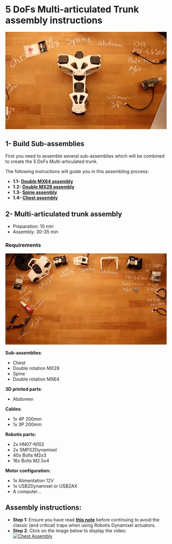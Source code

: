 # 5 DoFs Multi-articulated Trunk assembly instructions

![Trunk Assembled](img/trunk_assembled.jpg)

## 1- Build Sub-assemblies

First you need to assemble several sub-assemblies which will be combined to create the 5 DoFs Multi-articulated trunk.

The following instructions will guide you in this assembling process:

- **1.1- [Double MX64 assembly](//github.com/matthieu-lapeyre/Robotis-library/blob/master/doc/double_MX64_assembly.md)**
- **1.2- [Double MX28 assembly](//github.com/matthieu-lapeyre/Robotis-library/blob/master/doc/double_MX28_assembly.md)**
- **1.3- [Spine assembly](subassembly/spine_assembly_instructions.md)**
- **1.4- [Chest assembly](subassembly/chest_assembly_instructions.md)**


## 2- Multi-articulated trunk assembly


- Preparation: 10 min
- Assembly: 30-35 min


### Requirements
![Chest Assembly](img/trunk_assembly.jpg)

**Sub-assemblies**:
- Chest
- Double rotation MX28
- Spine
- Double rotation MX64

**3D printed parts**:
- Abdomen

**Cables**:
- 1x 4P 200mm
- 1x 3P 200mm


**Robotis parts:**
- 2x HN07-N102
- 2x SMPS2Dynamixel
- 40x Bolts M2x3
- 16x Bolts M2.5x4

**Motor configuration:**
- 1x Alimentation 12V
- 1x USB2Dynamixel or USB2AX
- A computer...



## Assembly instructions:

- **Step 1:** Ensure you have read [**this note**](//github.com/matthieu-lapeyre/Robotis-library/blob/master/doc/robotis_tricks.md) before continuing to avoid the classic (and critical) traps when using Robotis Dynamixel actuators.
- **Step 2**: Click on the image below to display the video:
[![Chest Assembly](http://img.youtube.com/vi/LEHLdoBEr4Q/0.jpg)](http://youtu.be/LEHLdoBEr4Q)
